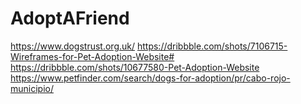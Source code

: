 # AdoptAFriend
 
https://www.dogstrust.org.uk/
https://dribbble.com/shots/7106715-Wireframes-for-Pet-Adoption-Website#
https://dribbble.com/shots/10677580-Pet-Adoption-Website
https://www.petfinder.com/search/dogs-for-adoption/pr/cabo-rojo-municipio/
